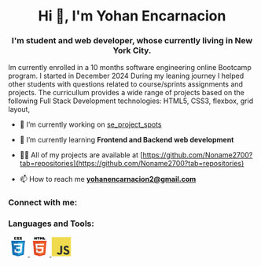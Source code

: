 <h1 align="center">Hi 👋, I'm Yohan Encarnacion</h1>
<h3 align="center">I'm student and web developer, whose currently living in New York City.</h3>

<p>Im currently enrolled in a 10 months software engineering online Bootcamp program. I started in  December 2024 During my leaning journey I helped other students with questions related to course/sprints assignments and projects. The curricullum provides a wide range of projects based on the following Full Stack Development technologies: HTML5, CSS3, flexbox, grid layout, </p>

- 🔭 I’m currently working on [se_project_spots](https://noname2700.github.io/se_project_spots/)

- 🌱 I’m currently learning **Frontend and Backend web development**

- 👨‍💻 All of my projects are available at [https://github.com/Noname2700?tab=repositories](https://github.com/Noname2700?tab=repositories)

- 📫 How to reach me **yohanencarnacion2@gmail.com**

<h3 align="left">Connect with me:</h3>
<p align="left">
</p>

<h3 align="left">Languages and Tools:</h3>
<p align="left"> <a href="https://www.w3schools.com/css/" target="_blank" rel="noreferrer"> <img src="https://raw.githubusercontent.com/devicons/devicon/master/icons/css3/css3-original-wordmark.svg" alt="css3" width="40" height="40"/> </a> <a href="https://www.w3.org/html/" target="_blank" rel="noreferrer"> <img src="https://raw.githubusercontent.com/devicons/devicon/master/icons/html5/html5-original-wordmark.svg" alt="html5" width="40" height="40"/> </a> <a href="https://developer.mozilla.org/en-US/docs/Web/JavaScript" target="_blank" rel="noreferrer"> <img src="https://raw.githubusercontent.com/devicons/devicon/master/icons/javascript/javascript-original.svg" alt="javascript" width="40" height="40"/> </a> </p>
